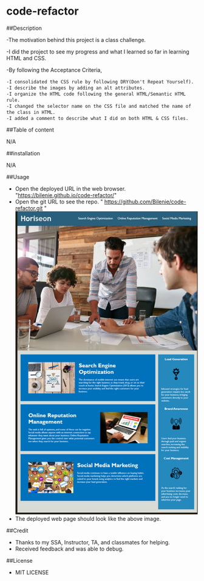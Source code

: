 # code-refactor
##Description

-The motivation behind this project is a class challenge.

-I did the project to see my progress and what I learned so far in learning HTML and CSS.

-By following the Acceptance Criteria, 

    -I consolidated the CSS rule by following DRY(Don't Repeat Yourself).
    -I describe the images by adding an alt attributes.
    -I organize the HTML code following the general HTML/Semantic HTML rule.
    -I changed the selector name on the CSS file and matched the name of the class in HTML.
    -I added a comment to describe what I did on both HTML & CSS files.
    

##Table of content

N/A

##installation

N/A

##Usage
  - Open the deployed URL in the web browser. "https://bilenie.github.io/code-refactor/"
  - Open the git URL to see the repo. " https://github.com/Bilenie/code-refactor.git "
![alt text](./assets/images/code-refactor-image.jpg)
  - The deployed web page should look like the above image.

##Credit

  - Thanks to my SSA, Instructor, TA, and classmates for helping.
  - Received feedback and was able to debug.

##License

 - MIT LICENSE
